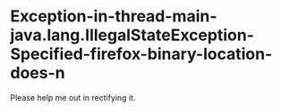 # Exception-in-thread-main-java.lang.IllegalStateException-Specified-firefox-binary-location-does-n
Please help me out in rectifying it.
